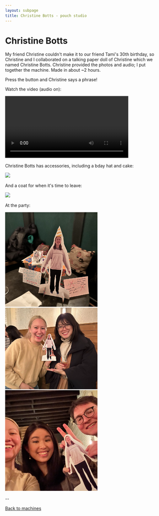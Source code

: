 ```yaml
---
layout: subpage
title: Christine Botts - pouch studio
---
```


# Christine Botts

My friend Christine couldn't make it to our friend Tami's 30th birthday, so Christine and I collaborated on a talking paper doll of Christine which we named Christine Botts. Christine provided the photos and audio; I put together the machine. Made in about ~2 hours.

Press the button and Christine says a phrase!

Watch the video (audio on):

<video src="/images/cbotts/hbd-tami-smol.mov" controls width="400"></video>

Christine Botts has accessories, including a bday hat and cake:

<img src="/images/cbotts/bdayhat.png" width="300">

And a coat for when it's time to leave:

<img src="/images/cbotts/coat.png" width="300">

At the party:

<img src="/images/cbotts/party1.png" width="300">
<img src="/images/cbotts/party2.png" width="300">
<img src="/images/cbotts/party3.png" width="300">

--

[Back to machines](/machines)
